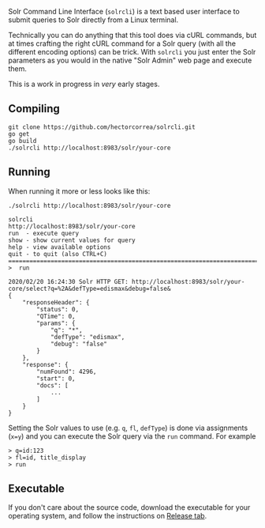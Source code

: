 Solr Command Line Interface (`solrcli`) is a text based user interface to submit
queries to Solr directly from a Linux terminal.

Technically you can do anything that this tool does via cURL commands, but at
times crafting the right cURL command for a Solr query (with all the different
encoding options) can be trick. With `solrcli` you just enter the Solr
parameters as you would in the native "Solr Admin" web page and execute them.

This is a work in progress in *very* early stages.

## Compiling
```
git clone https://github.com/hectorcorrea/solrcli.git
go get
go build
./solrcli http://localhost:8983/solr/your-core
```

## Running
When running it more or less looks like this:

```
./solrcli http://localhost:8983/solr/your-core

solrcli
http://localhost:8983/solr/your-core
run  - execute query
show - show current values for query
help - view available options
quit - to quit (also CTRL+C)
==============================================================================
>  run

2020/02/20 16:24:30 Solr HTTP GET: http://localhost:8983/solr/your-core/select?q=%2A&defType=edismax&debug=false&
{
	"responseHeader": {
		"status": 0,
		"QTime": 0,
		"params": {
			"q": "*",
			"defType": "edismax",
			"debug": "false"
		}
	},
	"response": {
		"numFound": 4296,
		"start": 0,
		"docs": [
            ...
        ]
    }
}
```

Setting the Solr values to use (e.g. `q`, `fl`, `defType`) is done via assignments (`x=y`) and you can execute the Solr query via the `run` command. For example

```
> q=id:123
> fl=id, title_display
> run
```

## Executable
If you don't care about the source code, download the executable for your operating
system, and follow the instructions on [Release tab](https://github.com/hectorcorrea/solrcli/releases).

